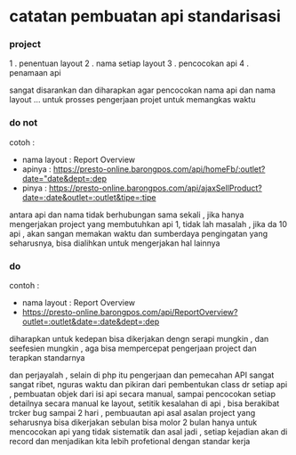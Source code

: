 # catatan pembuatan api standarisasi

### project
1 . penentuan layout
2 . nama setiap layout 
3 . pencocokan api
4 . penamaan api

sangat disarankan dan diharapkan agar pencocokan nama api dan nama layout ... untuk prosses pengerjaan projet untuk memangkas waktu

### do not
cotoh :

- nama layout : Report Overview
- apinya : https://presto-online.barongpos.com/api/homeFb/:outlet?date="date&dept=:dep
- pinya : https://presto-online.barongpos.com/api/ajaxSellProduct?date=:date&outlet=:outlet&tipe=:tipe

antara api dan nama tidak berhubungan sama sekali , jika hanya mengerjakan project yang membutuhkan api 1,
tidak lah masalah , jika da 10 api , akan sangan memakan waktu dan sumberdaya pengingatan yang seharusnya,
bisa dialihkan untuk mengerjakan hal lainnya 

### do

contoh : 

- nama layout : Report Overview
- https://presto-online.barongpos.com/api/ReportOverview?outlet=:outlet&date=:date&dept=:dep

diharapkan untuk kedepan bisa dikerjakan dengn serapi mungkin , dan seefesien mungkin , aga bisa mempercepat pengerjaan project
dan terapkan standarnya 

dan perjayalah , selain di php itu pengerjaan dan pemecahan API sangat sangat ribet, nguras waktu dan pikiran 
dari pembentukan class dr setiap api , pembuatan objek dari isi api secara manual, sampai pencocokan setiap detailnya secara manual ke 
layout, setitik kesalahan di api , bisa berakibat trcker bug sampai 2 hari , pembuautan api asal asalan project yang seharusnya bisa
dikerjakan sebulan bisa molor 2 bulan hanya untuk mencocokan api yang tidak sistematik dan asal jadi , 
setiap kejadian akan di record dan menjadikan kita lebih profetional dengan standar kerja
